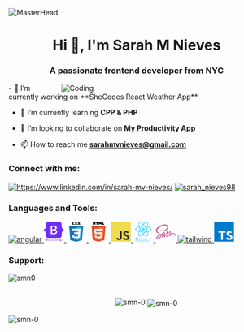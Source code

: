 ![MasterHead](https://s3.amazonaws.com/shecodesio-production/uploads/files/000/095/423/original/Untitled_design_%281%29.png?1693625530)
<h1 align="center">Hi 👋, I'm Sarah M Nieves</h1>
<h3 align="center">A passionate frontend developer from NYC</h3>
<img align="right" alt="Coding" width="400" src="https://images-wixmp-ed30a86b8c4ca887773594c2.wixmp.com/f/e812ae23-4542-4b4c-bba9-2c1832675803/dfaf87i-35558ca0-8455-494a-8976-8476a6db2fd4.gif?token=eyJ0eXAiOiJKV1QiLCJhbGciOiJIUzI1NiJ9.eyJzdWIiOiJ1cm46YXBwOjdlMGQxODg5ODIyNjQzNzNhNWYwZDQxNWVhMGQyNmUwIiwiaXNzIjoidXJuOmFwcDo3ZTBkMTg4OTgyMjY0MzczYTVmMGQ0MTVlYTBkMjZlMCIsIm9iaiI6W1t7InBhdGgiOiJcL2ZcL2U4MTJhZTIzLTQ1NDItNGI0Yy1iYmE5LTJjMTgzMjY3NTgwM1wvZGZhZjg3aS0zNTU1OGNhMC04NDU1LTQ5NGEtODk3Ni04NDc2YTZkYjJmZDQuZ2lmIn1dXSwiYXVkIjpbInVybjpzZXJ2aWNlOmZpbGUuZG93bmxvYWQiXX0.0eMwJQX-KhWNzFPdSi1lQJs24KeQNlUmIoFykZHSnIk">
- 🔭 I’m currently working on **SheCodes React Weather App**

- 🌱 I’m currently learning **CPP & PHP**

- 👯 I’m looking to collaborate on **My Productivity App**

- 📫 How to reach me **sarahmvnieves@gmail.com**

<h3 align="left">Connect with me:</h3>
<p align="left">
<a href="https://linkedin.com/in/https://www.linkedin.com/in/sarah-mv-nieves/" target="blank"><img align="center" src="https://raw.githubusercontent.com/rahuldkjain/github-profile-readme-generator/master/src/images/icons/Social/linked-in-alt.svg" alt="https://www.linkedin.com/in/sarah-mv-nieves/" height="30" width="40" /></a>
<a href="https://codesandbox.com/sarah_nieves98" target="blank"><img align="center" src="https://raw.githubusercontent.com/rahuldkjain/github-profile-readme-generator/master/src/images/icons/Social/codesandbox.svg" alt="sarah_nieves98" height="30" width="40" /></a>
</p>

<h3 align="left">Languages and Tools:</h3>
<p align="left"> <a href="https://angular.io" target="_blank" rel="noreferrer"> <img src="https://angular.io/assets/images/logos/angular/angular.svg" alt="angular" width="40" height="40"/> </a> <a href="https://getbootstrap.com" target="_blank" rel="noreferrer"> <img src="https://raw.githubusercontent.com/devicons/devicon/master/icons/bootstrap/bootstrap-plain-wordmark.svg" alt="bootstrap" width="40" height="40"/> </a> <a href="https://www.w3schools.com/css/" target="_blank" rel="noreferrer"> <img src="https://raw.githubusercontent.com/devicons/devicon/master/icons/css3/css3-original-wordmark.svg" alt="css3" width="40" height="40"/> </a> <a href="https://www.w3.org/html/" target="_blank" rel="noreferrer"> <img src="https://raw.githubusercontent.com/devicons/devicon/master/icons/html5/html5-original-wordmark.svg" alt="html5" width="40" height="40"/> </a> <a href="https://developer.mozilla.org/en-US/docs/Web/JavaScript" target="_blank" rel="noreferrer"> <img src="https://raw.githubusercontent.com/devicons/devicon/master/icons/javascript/javascript-original.svg" alt="javascript" width="40" height="40"/> </a> <a href="https://reactjs.org/" target="_blank" rel="noreferrer"> <img src="https://raw.githubusercontent.com/devicons/devicon/master/icons/react/react-original-wordmark.svg" alt="react" width="40" height="40"/> </a> <a href="https://sass-lang.com" target="_blank" rel="noreferrer"> <img src="https://raw.githubusercontent.com/devicons/devicon/master/icons/sass/sass-original.svg" alt="sass" width="40" height="40"/> </a> <a href="https://tailwindcss.com/" target="_blank" rel="noreferrer"> <img src="https://www.vectorlogo.zone/logos/tailwindcss/tailwindcss-icon.svg" alt="tailwind" width="40" height="40"/> </a> <a href="https://www.typescriptlang.org/" target="_blank" rel="noreferrer"> <img src="https://raw.githubusercontent.com/devicons/devicon/master/icons/typescript/typescript-original.svg" alt="typescript" width="40" height="40"/> </a> </p>

<h3 align="left">Support:</h3>
<p><a href="https://www.buymeacoffee.com/smn0"> <img align="left" src="https://cdn.buymeacoffee.com/buttons/v2/default-yellow.png" height="50" width="210" alt="smn0" /></a></p><br><br>

<p><img align="left" src="https://github-readme-stats.vercel.app/api/top-langs?username=smn-0&show_icons=true&locale=en&layout=compact" alt="smn-0" /></p>

<p>&nbsp;<img align="center" src="https://github-readme-stats.vercel.app/api?username=smn-0&show_icons=true&locale=en" alt="smn-0" /></p>

<p><img align="center" src="https://github-readme-streak-stats.herokuapp.com/?user=smn-0&" alt="smn-0" /></p>
